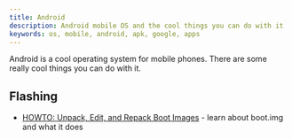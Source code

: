 ```yaml
---
title: Android
description: Android mobile OS and the cool things you can do with it
keywords: os, mobile, android, apk, google, apps
---
```

Android is a cool operating system for mobile phones. There are some really cool things you can do with it.

## Flashing ##
* [HOWTO: Unpack, Edit, and Repack Boot Images](http://forum.xda-developers.com/showthread.php?t=443994) - learn about boot.img and what it does
